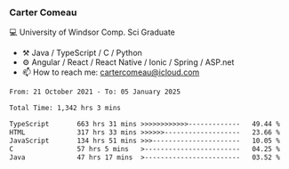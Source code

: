 ### Carter Comeau

💻 University of Windsor Comp. Sci Graduate

- ⚒️ Java / TypeScript / C / Python
- ⚙️ Angular / React / React Native / Ionic / Spring / ASP.net
- 📫 How to reach me: cartercomeau@icloud.com

<!--START_SECTION:waka-->

```txt
From: 21 October 2021 - To: 05 January 2025

Total Time: 1,342 hrs 3 mins

TypeScript       663 hrs 31 mins >>>>>>>>>>>>-------------   49.44 %
HTML             317 hrs 33 mins >>>>>>-------------------   23.66 %
JavaScript       134 hrs 51 mins >>>----------------------   10.05 %
C                57 hrs 5 mins   >------------------------   04.25 %
Java             47 hrs 17 mins  >------------------------   03.52 %
```

<!--END_SECTION:waka-->
